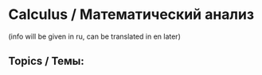 # Calculus / Математический анализ
(info will be given in ru, can be translated in en later)

## Topics / Темы:
